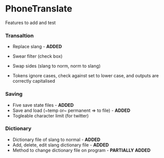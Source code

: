 # PhoneTranslate

Features to add and test

### Transaltion ###
- Replace slang - **ADDED**
- Swear filter (check box)
- Swap sides (slang to norm, norm to slang)

- Tokens ignore cases, check against set to lower case, and outputs are correctly capitalised 

### Saving ###
- Five save state files - **ADDED**
- Save and load (~temp or~ permanent => to file) - **ADDED**
- Togleable character limit (for twitter)

### Dictionary ###
- Dictionary file of slang to normal - **ADDED**
- Add, delete, edit slang dictionary file - **ADDED**
- Method to change dictionary file on program - **PARTIALLY ADDED**
